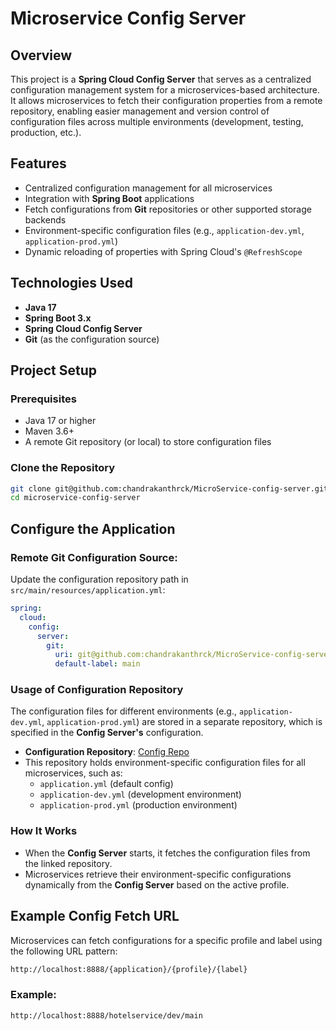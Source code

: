 # Microservice Config Server

## Overview
This project is a **Spring Cloud Config Server** that serves as a centralized configuration management system for a microservices-based architecture. It allows microservices to fetch their configuration properties from a remote repository, enabling easier management and version control of configuration files across multiple environments (development, testing, production, etc.).

## Features
- Centralized configuration management for all microservices
- Integration with **Spring Boot** applications
- Fetch configurations from **Git** repositories or other supported storage backends
- Environment-specific configuration files (e.g., `application-dev.yml`, `application-prod.yml`)
- Dynamic reloading of properties with Spring Cloud's `@RefreshScope`

## Technologies Used
- **Java 17**
- **Spring Boot 3.x**
- **Spring Cloud Config Server**
- **Git** (as the configuration source)

## Project Setup

### Prerequisites
- Java 17 or higher
- Maven 3.6+
- A remote Git repository (or local) to store configuration files

### Clone the Repository
```bash
git clone git@github.com:chandrakanthrck/MicroService-config-server.git
cd microservice-config-server
```
## Configure the Application

### Remote Git Configuration Source:
Update the configuration repository path in `src/main/resources/application.yml`:

```yaml
spring:
  cloud:
    config:
      server:
        git:
          uri: git@github.com:chandrakanthrck/MicroService-config-server.git
          default-label: main
```
### Usage of Configuration Repository
The configuration files for different environments (e.g., `application-dev.yml`, `application-prod.yml`) are stored in a separate repository, which is specified in the **Config Server's** configuration.

- **Configuration Repository**: [Config Repo](https://github.com/chandrakanthrck/env-config)
- This repository holds environment-specific configuration files for all microservices, such as:
  - `application.yml` (default config)
  - `application-dev.yml` (development environment)
  - `application-prod.yml` (production environment)

### How It Works
- When the **Config Server** starts, it fetches the configuration files from the linked repository.
- Microservices retrieve their environment-specific configurations dynamically from the **Config Server** based on the active profile.

## Example Config Fetch URL

Microservices can fetch configurations for a specific profile and label using the following URL pattern:

```bash
http://localhost:8888/{application}/{profile}/{label}
```

### Example:

```bash
http://localhost:8888/hotelservice/dev/main
